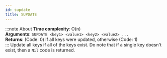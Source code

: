 ```yaml
---
id: supdate
title: SUPDATE
---
```

:::note About
**Time complexity**: O(n)  
**Arguments**: `SUPDATE <key1> <value1> <key2> <value2> ...`  
**Returns**: (Code: 0) if all keys were updated, otherwise (Code: 1)  
:::
Update all keys if all of the keys exist. Do note that if a single key doesn't exist, then a `Nil` code is returned.